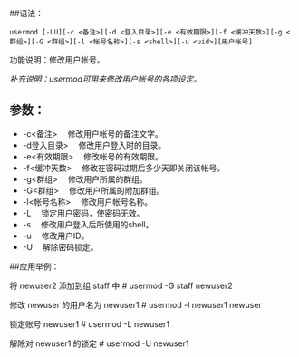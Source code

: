 

##语法：

    usermod [-LU][-c <备注>][-d <登入目录>][-e <有效期限>][-f <缓冲天数>][-g <群组>][-G <群组>][-l <帐号名称>][-s <shell>][-u <uid>][用户帐号]

功能说明：修改用户帐号。

_补充说明：usermod可用来修改用户帐号的各项设定。_

## 参数：
* -c<备注> 　修改用户帐号的备注文字。 
* -d登入目录> 　修改用户登入时的目录。 
* -e<有效期限> 　修改帐号的有效期限。 
* -f<缓冲天数> 　修改在密码过期后多少天即关闭该帐号。 
* -g<群组> 　修改用户所属的群组。 
* -G<群组> 　修改用户所属的附加群组。 
* -l<帐号名称> 　修改用户帐号名称。 
* -L 　锁定用户密码，使密码无效。 
* -s<shell> 　修改用户登入后所使用的shell。 
* -u<uid> 　修改用户ID。 
* -U 　解除密码锁定。


##应用举例：

将 newuser2 添加到组 staff 中
    # usermod -G staff newuser2

修改 newuser 的用户名为 newuser1 
    # usermod -l newuser1 newuser

锁定账号 newuser1 
    # usermod -L newuser1

解除对 newuser1 的锁定
    # usermod -U newuser1

